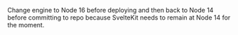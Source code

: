 Change engine to Node 16 before deploying and then back to Node 14 before committing to repo because SvelteKit needs to remain at Node 14 for the moment.